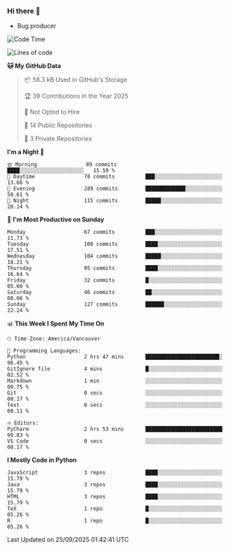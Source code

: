 ### Hi there 👋
* Bug producer


<!--START_SECTION:waka-->
![Code Time](http://img.shields.io/badge/Code%20Time-1%2C334%20hrs%2016%20mins-blue)

![Lines of code](https://img.shields.io/badge/From%20Hello%20World%20I%27ve%20Written-247.9%20thousand%20lines%20of%20code-blue)

**🐱 My GitHub Data** 

> 📦 58.3 kB Used in GitHub's Storage 
 > 
> 🏆 39 Contributions in the Year 2025
 > 
> 🚫 Not Opted to Hire
 > 
> 📜 14 Public Repositories 
 > 
> 🔑 3 Private Repositories 
 > 
**I'm a Night 🦉** 

```text
🌞 Morning                89 commits          ████░░░░░░░░░░░░░░░░░░░░░   15.59 % 
🌆 Daytime                78 commits          ███░░░░░░░░░░░░░░░░░░░░░░   13.66 % 
🌃 Evening                289 commits         █████████████░░░░░░░░░░░░   50.61 % 
🌙 Night                  115 commits         █████░░░░░░░░░░░░░░░░░░░░   20.14 % 
```
📅 **I'm Most Productive on Sunday** 

```text
Monday                   67 commits          ███░░░░░░░░░░░░░░░░░░░░░░   11.73 % 
Tuesday                  100 commits         ████░░░░░░░░░░░░░░░░░░░░░   17.51 % 
Wednesday                104 commits         █████░░░░░░░░░░░░░░░░░░░░   18.21 % 
Thursday                 95 commits          ████░░░░░░░░░░░░░░░░░░░░░   16.64 % 
Friday                   32 commits          █░░░░░░░░░░░░░░░░░░░░░░░░   05.60 % 
Saturday                 46 commits          ██░░░░░░░░░░░░░░░░░░░░░░░   08.06 % 
Sunday                   127 commits         ██████░░░░░░░░░░░░░░░░░░░   22.24 % 
```


📊 **This Week I Spent My Time On** 

```text
🕑︎ Time Zone: America/Vancouver

💬 Programming Languages: 
Python                   2 hrs 47 mins       ████████████████████████░   96.45 % 
GitIgnore file           4 mins              █░░░░░░░░░░░░░░░░░░░░░░░░   02.52 % 
Markdown                 1 min               ░░░░░░░░░░░░░░░░░░░░░░░░░   00.75 % 
Git                      0 secs              ░░░░░░░░░░░░░░░░░░░░░░░░░   00.17 % 
Text                     0 secs              ░░░░░░░░░░░░░░░░░░░░░░░░░   00.11 % 

🔥 Editors: 
PyCharm                  2 hrs 53 mins       █████████████████████████   99.83 % 
VS Code                  0 secs              ░░░░░░░░░░░░░░░░░░░░░░░░░   00.17 % 
```

**I Mostly Code in Python** 

```text
JavaScript               3 repos             ████░░░░░░░░░░░░░░░░░░░░░   15.79 % 
Java                     3 repos             ████░░░░░░░░░░░░░░░░░░░░░   15.79 % 
HTML                     3 repos             ████░░░░░░░░░░░░░░░░░░░░░   15.79 % 
TeX                      1 repo              █░░░░░░░░░░░░░░░░░░░░░░░░   05.26 % 
R                        1 repo              █░░░░░░░░░░░░░░░░░░░░░░░░   05.26 % 
```




 Last Updated on 25/09/2025 01:42:41 UTC
<!--END_SECTION:waka-->

